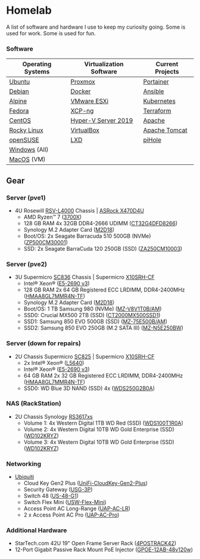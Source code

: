 # Homelab

A list of software and hardware I use to keep my curiosity going. Some is used for work. Some is used for fun.

### Software

| Operating Systems | Virtualization Software | Current Projects |
| --- | --- |---|
| [Ubuntu](https://ubuntu.com/)          | [Proxmox](https://www.proxmox.com/en/)                            | [Portainer](https://www.portainer.io/) |
| [Debian](https://www.debian.org/)      | [Docker](https://www.docker.com/)                                 | [Ansible](https://www.ansible.com/) |
| [Alpine](https://www.alpinelinux.org/) | [VMware ESXi](https://www.vmware.com/products/esxi-and-esx.html)  | [Kubernetes](https://kubernetes.io/) |
| [Fedora](https://getfedora.org/)       | [XCP-ng](https://xcp-ng.org/)                                     | [Terraform](https://www.terraform.io/) |
| [CentOS](https://www.centos.org/)      | [Hyper-V Server 2019](https://www.microsoft.com/en-us/evalcenter/evaluate-hyper-v-server-2019) | [Apache](https://apache.org/) |
| [Rocky Linux](https://rockylinux.org/) | [VirtualBox](https://www.virtualbox.org/)                         | [Apache Tomcat](https://tomcat.apache.org/) |
| [openSUSE](https://www.opensuse.org/)  | [LXD](https://linuxcontainers.org/lxd/introduction/)              | [piHole](https://pi-hole.net/) |
| [Windows](https://www.microsoft.com/en-us/windows) (All) |  |  |
| [MacOS](https://www.apple.com/macos/) (VM) |  |  |

## Gear

### Server (pve1)
* 4U Rosewill [RSV-L4000](https://www.rosewill.com/rosewill-rsv-l4000u-black/p/9SIA072GJ92809) Chassis | [ASRock X470D4U](https://www.asrockrack.com/general/productdetail.asp?Model=X470D4U#Specifications)
  * AMD Ryzen™ 7 ([3700X](https://www.amd.com/en/products/cpu/amd-ryzen-7-3700x))
  * 128 GB RAM 4x 32GB DDR4-2666 UDIMM ([CT32G4DFD8266](https://www.crucial.com/memory/ddr4/ct32g4dfd8266))
  * Synology M.2 Adapter Card ([M2D18](https://www.synology.com/en-us/products/M2D18#specs))
  * Boot/OS: 2x Seagate Barracuda 510 500GB (NVMe) ([ZP500CM30001](https://www.seagate.com/support/internal-hard-drives/ssd/barracuda-510-ssd/))
  * SSD: 2x Seagate BarraCuda 120 250GB (SSD) ([ZA250CM10003](https://www.seagate.com/support/internal-hard-drives/ssd/barracuda-120-ssd/))

### Server (pve2)

* 3U Supermicro [SC836](https://www.supermicro.com/manuals/chassis/3U/SC836.pdf) Chassis | Supermicro [X10SRH-CF](https://www.supermicro.com/en/products/motherboard/X10SRH-CF)
  * Intel® Xeon® ([E5-2690 v3](https://www.intel.com/content/www/us/en/products/sku/81713/intel-xeon-processor-e52690-v3-30m-cache-2-60-ghz/specifications.html))
  * 128 GB RAM 2x 64 GB Registered ECC LRDIMM, DDR4-2400MHz ([HMAA8GL7MMR4N-TF](https://store.supermicro.com/64gb-ddr4-2133-mem-dr464l-hl01-lr21.html))
  * Synology M.2 Adapter Card ([M2D18](https://www.synology.com/en-us/products/M2D18#specs))
  * Boot/OS: 1 TB Samsung 980 (NVMe) ([MZ-V8V1T0B/AM](https://www.samsung.com/us/computing/memory-storage/solid-state-drives/980-pcie-3-0-nvme-gaming-ssd-1tb-mz-v8v1t0b-am/))
  * SSD0: Crucial MX500 2TB (SSD) ([CT2000MX500SSD1](https://www.crucial.com/ssd/mx500/ct2000mx500ssd1))
  * SSD1: Samsung 850 EVO 500GB (SSD) ([MZ-75E500B/AM](https://www.samsung.com/us/computing/memory-storage/solid-state-drives/ssd-850-evo-2-5-sata-iii-500gb-mz-75e500b-am/))
  * SSD2: Samsung 850 EVO 250GB (M.2 SATA III) ([MZ-N5E250BW](https://www.samsung.com/us/computing/memory-storage/solid-state-drives/ssd-850-evo-m-2-250gb-mz-n5e250bw/#specs))

### Server (down for repairs)
* 2U Chassis Supermicro [SC825](https://www.supermicro.com/manuals/chassis/2U/SC825.pdf) | Supermicro [X10SRH-CF](https://www.supermicro.com/en/products/motherboard/X10SRH-CF)
  * 2x Intel® Xeon® ([L5640](https://ark.intel.com/content/www/us/en/ark/products/47926/intel-xeon-processor-l5640-12m-cache-2-26-ghz-5-86-gts-intel-qpi.html))
  * Intel® Xeon® ([E5-2690 v3](https://www.intel.com/content/www/us/en/products/sku/81713/intel-xeon-processor-e52690-v3-30m-cache-2-60-ghz/specifications.html))
  * 64 GB RAM 2x 32 GB Registered ECC LRDIMM, DDR4-2400MHz ([HMAA8GL7MMR4N-TF](https://store.supermicro.com/64gb-ddr4-2133-mem-dr464l-hl01-lr21.html))
  * SSD0: WD Blue 3D NAND (SSD) 4x ([WDS250G2B0A](https://www.westerndigital.com/en-il/products/internal-drives/wd-blue-3d-nand-sata-ssd))

### NAS (RackStation)
* 2U Chassis Synology [RS3617xs](https://global.download.synology.com/download/Document/Hardware/DataSheet/RackStation/17-year/RS3617xs/enu/Synology_RS3617xs_Data_Sheet_enu.pdf)
  * Volume 1: 4x Western Digital 1TB WD Red (SSD) ([WDS100T1R0A](https://www.westerndigital.com/products/internal-drives/wd-red-sata-2-5-ssd#WDS100T1R0A))
  * Volume 2: 4x Western Digital 10TB WD Gold Enterprise (SSD) ([WD102KRYZ](https://www.westerndigital.com/products/internal-drives/wd-gold-sata-hdd#WD102KRYZ))
  * Volume 3: 4x Western Digital 10TB WD Gold Enterprise (SSD) ([WD102KRYZ](https://www.westerndigital.com/products/internal-drives/wd-gold-sata-hdd#WD102KRYZ))

### Networking
* [Ubiquiti](https://www.ui.com/)
  * Cloud Key Gen2 Plus ([UniFi-CloudKey-Gen2-Plus](https://store.ui.com/products/unifi-cloudkey-plus))
  * Security Gateway ([USG-3P](https://store.ui.com/products/unifi-security-gateway))
  * Switch 48 ([US-48-G1](https://store.ui.com/collections/unifi-network-switching/products/unifi-switch-48))
  * Switch Flex Mini ([USW-Flex-Mini](https://store.ui.com/products/usw-flex-mini))
  * Access Point AC Long-Range ([UAP-AC-LR](https://store.ui.com/products/unifi-ac-lr))
  * 2 x Access Point AC Pro ([UAP-AC-Pro](https://store.ui.com/products/uap-ac-pro))

### Additional Hardware
* StarTech.com 42U 19" Open Frame Server Rack ([4POSTRACK42](https://www.startech.com/en-us/server-management/4postrack42))
* 12-Port Gigabit Passive Rack Mount PoE Injector ([GPOE-12AB-48v120w](https://shop.poetexas.com/products/gpoe-12-48v120w))
